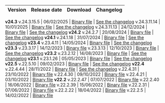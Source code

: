 | Version | Release date | Download | Changelog |
:--- | :--- | :--- | :---
**v24.3**
v.24.3.15.5   | 06/02/2025 | [Binary file](https://binaries.ydb.tech/release/24.3.15.5/ydbd-24.3.15.5-linux-amd64.tar.gz) | [See the changelog](../../../changelog-server.md#24-3-15-5)
v.24.3.11.14  | 10/01/2025 | [Binary file](https://binaries.ydb.tech/release/24.3.11.14/ydbd-24.3.11.14-linux-amd64.tar.gz) | [See the changelog](../../../changelog-server.md#24-3-11-14)
v.24.3.11.13  | 24/12/2024 | [Binary file](https://binaries.ydb.tech/release/24.3.11.13/ydbd-24.3.11.13-linux-amd64.tar.gz) | [See the changelog](../../../changelog-server.md#24-3-11-13)
**v24.2**
v.24.2.7  | 20/08/2024 | [Binary file](https://binaries.ydb.tech/release/24.2.7/ydbd-24.2.7-linux-amd64.tar.gz) | [See the changelog](../../../changelog-server.md#24-2)
**v24.1**
v.24.1.18 | 31/07/2024 | [Binary file](https://binaries.ydb.tech/release/24.1.18/ydbd-24.1.18-linux-amd64.tar.gz) | [See the changelog](../../../changelog-server.md#24-1)
**v23.4**
v.23.4.11 | 14/05/2024 | [Binary file](https://binaries.ydb.tech/release/23.4.11/ydbd-23.4.11-linux-amd64.tar.gz) | [See the changelog](../../../changelog-server.md#23-4)
**v23.3**
v.23.3.17 | 14/12/2023 | [Binary file](https://binaries.ydb.tech/release/23.3.17/ydbd-23.3.17-linux-amd64.tar.gz)
v.23.3.13 | 12/10/2023 | [Binary file](https://binaries.ydb.tech/release/23.3.13/ydbd-23.3.13-linux-amd64.tar.gz) | [See the changelog](../../../changelog-server.md#23-3)
**v23.2**
v.23.2.12 | 14/08/2023 | [Binary file](https://binaries.ydb.tech/release/23.2.12/ydbd-23.2.12-linux-amd64.tar.gz) | [See the changelog](../../../changelog-server.md#23-2)
**v23.1**
v.23.1.26 | 05/05/2023 | [Binary file](https://binaries.ydb.tech/release/23.1.26/ydbd-23.1.26-linux-amd64.tar.gz) | [See the changelog](../../../changelog-server.md#23-1)
**v22.5**
v.22.5.10 | 09/02/2023 | [Binary file](https://binaries.ydb.tech/release/22.5.10/ydbd-22.5.10-linux-amd64.tar.gz) | [See the changelog](../../../changelog-server.md#22-5)
**v22.4**
v.22.4.44 | 28/11/2022 | [Binary file](https://binaries.ydb.tech/release/22.4.44/ydbd-22.4.44-linux-amd64.tar.gz) | [See the changelog](../../../changelog-server.md#22-4)
v.22.4.31 | 23/10/2022 | [Binary file](https://binaries.ydb.tech/release/22.4.31/ydbd-22.4.31-linux-amd64.tar.gz)
v.22.4.30 | 09/10/2022 | [Binary file](https://binaries.ydb.tech/release/22.4.30/ydbd-22.4.30-linux-amd64.tar.gz)
v.22.4.21 | 03/10/2022 | [Binary file](https://binaries.ydb.tech/release/22.4.21/ydbd-22.4.21-linux-amd64.tar.gz)
**v22.2**
v.22.2.47 | 07/07/2022 | [Binary file](https://binaries.ydb.tech/release/22.2.47/ydbd-22.2.47-linux-amd64.tar.gz)
v.22.2.40 | 16/06/2022 | [Binary file](https://binaries.ydb.tech/release/22.2.40/ydbd-22.2.40-linux-amd64.tar.gz)
v.22.2.39 | 15/06/2022 | [Binary file](https://binaries.ydb.tech/release/22.2.39/ydbd-22.2.39-linux-amd64.tar.gz)
v.22.2.31 | 07/06/2022 | [Binary file](https://binaries.ydb.tech/release/22.2.31/ydbd-22.2.31-linux-amd64.tar.gz)
v.22.2.22 | 18/04/2022 | [Binary file](https://binaries.ydb.tech/release/22.2.22/ydbd-22.2.22-linux-amd64.tar.gz)
v.22.2.5 | 14/02/2022 | [Binary file](https://binaries.ydb.tech/release/22.2.5/ydbd-22.2.5-linux-amd64.tar.gz)
